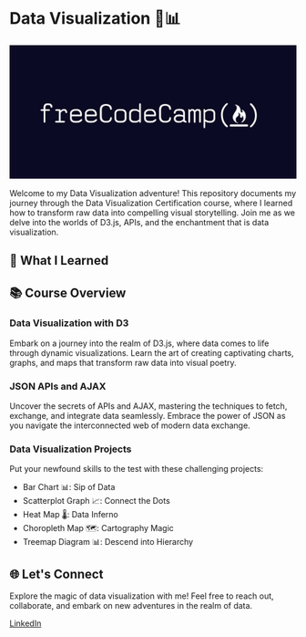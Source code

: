 # Data Visualization 🚀📊
<img src = "fcc.jpg">

Welcome to my Data Visualization adventure! This repository documents my journey through the Data Visualization Certification course, where I learned how to transform raw data into compelling visual storytelling. Join me as we delve into the worlds of D3.js, APIs, and the enchantment that is data visualization.

## 🌟 What I Learned




## 📚 Course Overview

### Data Visualization with D3

Embark on a journey into the realm of D3.js, where data comes to life through dynamic visualizations. Learn the art of creating captivating charts, graphs, and maps that transform raw data into visual poetry.

### JSON APIs and AJAX

Uncover the secrets of APIs and AJAX, mastering the techniques to fetch, exchange, and integrate data seamlessly. Embrace the power of JSON as you navigate the interconnected web of modern data exchange.

### Data Visualization Projects

Put your newfound skills to the test with these challenging projects:

- Bar Chart 📊: Sip of Data
- Scatterplot Graph 📈: Connect the Dots
- Heat Map 🌡️: Data Inferno
- Choropleth Map 🗺️: Cartography Magic
- Treemap Diagram 📊: Descend into Hierarchy

## 🌐 Let's Connect

Explore the magic of data visualization with me! Feel free to reach out, collaborate, and embark on new adventures in the realm of data.

[LinkedIn](https://www.linkedin.com/in/ozaharsh955/)

